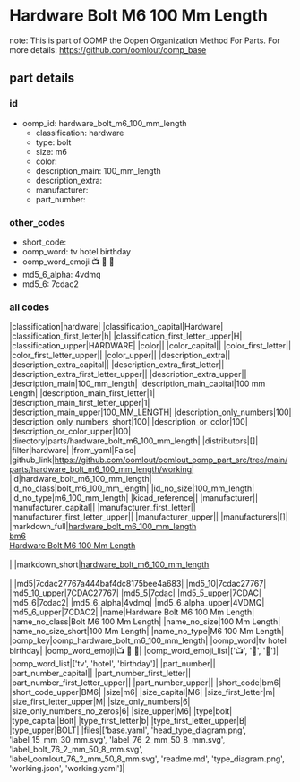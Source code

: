 # Hardware Bolt M6 100 Mm Length  

note: This is part of OOMP the Oopen Organization Method For Parts. For more details: https://github.com/oomlout/oomp_base

##  part details





### id
* oomp_id: hardware_bolt_m6_100_mm_length
  * classification: hardware
  * type: bolt
  * size: m6
  * color: 
  * description_main: 100_mm_length
  * description_extra: 
  * manufacturer: 
  * part_number: 

### other_codes
* short_code: 
* oomp_word: tv hotel birthday
* oomp_word_emoji :tv: :hotel: :birthday:
* md5_6_alpha: 4vdmq
* md5_6: 7cdac2

### all codes 
|classification|hardware|
|classification_capital|Hardware|
|classification_first_letter|h|
|classification_first_letter_upper|H|
|classification_upper|HARDWARE|
|color||
|color_capital||
|color_first_letter||
|color_first_letter_upper||
|color_upper||
|description_extra||
|description_extra_capital||
|description_extra_first_letter||
|description_extra_first_letter_upper||
|description_extra_upper||
|description_main|100_mm_length|
|description_main_capital|100 mm Length|
|description_main_first_letter|1|
|description_main_first_letter_upper|1|
|description_main_upper|100_MM_LENGTH|
|description_only_numbers|100|
|description_only_numbers_short|100|
|description_or_color|100|
|description_or_color_upper|100|
|directory|parts/hardware_bolt_m6_100_mm_length|
|distributors|[]|
|filter|hardware|
|from_yaml|False|
|github_link|https://github.com/oomlout/oomlout_oomp_part_src/tree/main/parts/hardware_bolt_m6_100_mm_length/working|
|id|hardware_bolt_m6_100_mm_length|
|id_no_class|bolt_m6_100_mm_length|
|id_no_size|100_mm_length|
|id_no_type|m6_100_mm_length|
|kicad_reference||
|manufacturer||
|manufacturer_capital||
|manufacturer_first_letter||
|manufacturer_first_letter_upper||
|manufacturer_upper||
|manufacturers|[]|
|markdown_full|[hardware_bolt_m6_100_mm_length](https://github.com/oomlout/oomlout_oomp_part_src/tree/main/parts/hardware_bolt_m6_100_mm_length/working)<br>[bm6](https://github.com/oomlout/oomlout_oomp_part_src/tree/main/parts/hardware_bolt_m6_100_mm_length/working)<br>[Hardware Bolt M6 100 Mm Length](https://github.com/oomlout/oomlout_oomp_part_src/tree/main/parts/hardware_bolt_m6_100_mm_length/working)<br><br>|
|markdown_short|[hardware_bolt_m6_100_mm_length](https://github.com/oomlout/oomlout_oomp_part_src/tree/main/parts/hardware_bolt_m6_100_mm_length/working)<br><br>|
|md5|7cdac27767a444baf4dc8175bee4a683|
|md5_10|7cdac27767|
|md5_10_upper|7CDAC27767|
|md5_5|7cdac|
|md5_5_upper|7CDAC|
|md5_6|7cdac2|
|md5_6_alpha|4vdmq|
|md5_6_alpha_upper|4VDMQ|
|md5_6_upper|7CDAC2|
|name|Hardware Bolt M6 100 Mm Length|
|name_no_class|Bolt M6 100 Mm Length|
|name_no_size|100 Mm Length|
|name_no_size_short|100 Mm Length|
|name_no_type|M6 100 Mm Length|
|oomp_key|oomp_hardware_bolt_m6_100_mm_length|
|oomp_word|tv hotel birthday|
|oomp_word_emoji|:tv: :hotel: :birthday:|
|oomp_word_emoji_list|[':tv:', ':hotel:', ':birthday:']|
|oomp_word_list|['tv', 'hotel', 'birthday']|
|part_number||
|part_number_capital||
|part_number_first_letter||
|part_number_first_letter_upper||
|part_number_upper||
|short_code|bm6|
|short_code_upper|BM6|
|size|m6|
|size_capital|M6|
|size_first_letter|m|
|size_first_letter_upper|M|
|size_only_numbers|6|
|size_only_numbers_no_zeros|6|
|size_upper|M6|
|type|bolt|
|type_capital|Bolt|
|type_first_letter|b|
|type_first_letter_upper|B|
|type_upper|BOLT|
|files|['base.yaml', 'head_type_diagram.png', 'label_15_mm_30_mm.svg', 'label_76_2_mm_50_8_mm.svg', 'label_bolt_76_2_mm_50_8_mm.svg', 'label_oomlout_76_2_mm_50_8_mm.svg', 'readme.md', 'type_diagram.png', 'working.json', 'working.yaml']|
